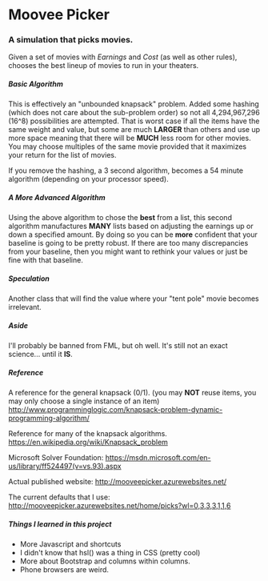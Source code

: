 # Moovee Picker
### A simulation that picks movies.

Given a set of movies with *Earnings* and *Cost* (as well as other rules),
chooses the best lineup of movies to run in your theaters.

##### Basic Algorithm

This is effectively an "unbounded knapsack" problem.  Added some hashing
(which does not care about the sub-problem order) so not all 4,294,967,296 (16^8) possibilities
are attempted.  That is worst case if all the items have the same weight and value, but some are much
**LARGER** than others and use up more space meaning that there will be **MUCH** less room for
other movies.  You may choose multiples of the same movie provided that it maximizes your
return for the list of movies.

If you remove the hashing, a 3 second algorithm, becomes a 54 minute algorithm (depending on your processor speed).

##### A More Advanced Algorithm

Using the above algorithm to chose the **best** from a list, this second algorithm manufactures **MANY** lists
based on adjusting the earnings up or down a specified amount.  By doing so you can be **more** confident that
your baseline is going to be pretty robust.  If there are too many discrepancies from your baseline, then
you might want to rethink your values or just be fine with that baseline.

##### Speculation

Another class that will find the value where your "tent pole" movie becomes irrelevant.

##### Aside

I'll probably be banned from FML, but oh well.  It's still not an exact science...  until it **IS**.

##### Reference

A reference for the general knapsack (0/1).  (you may **NOT** reuse items, you may only choose
a single instance of an item)
http://www.programminglogic.com/knapsack-problem-dynamic-programming-algorithm/

Reference for many of the knapsack algorithms.
https://en.wikipedia.org/wiki/Knapsack_problem

Microsoft Solver Foundation:
https://msdn.microsoft.com/en-us/library/ff524497(v=vs.93).aspx

Actual published website:
http://mooveepicker.azurewebsites.net/

The current defaults that I use:
http://mooveepicker.azurewebsites.net/home/picks?wl=0,3,3,3,1,1,6

##### Things I learned in this project
* More Javascript and shortcuts
* I didn't know that hsl() was a thing in CSS (pretty cool)
* More about Bootstrap and columns within columns.
* Phone browsers are weird.
